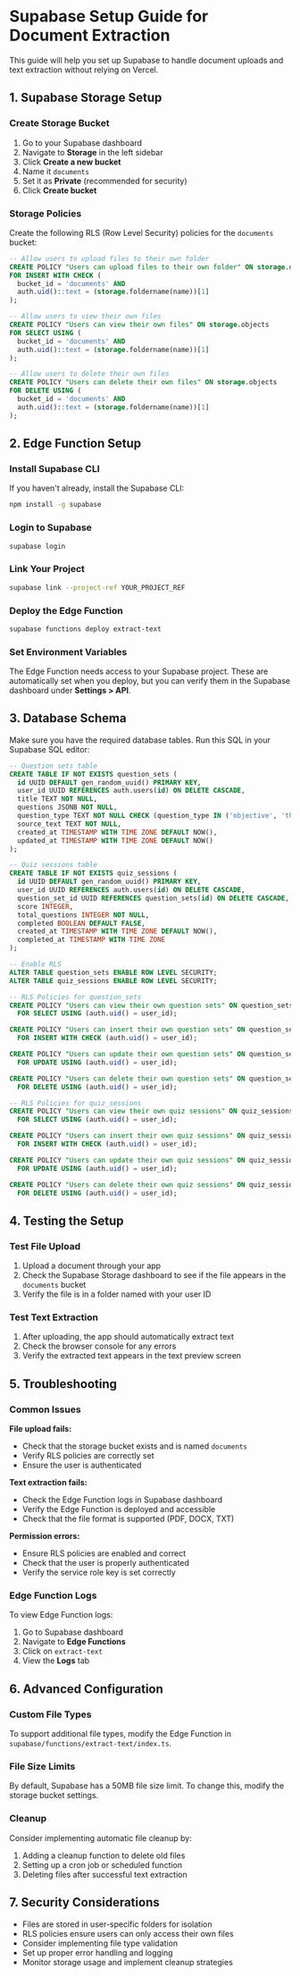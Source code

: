 # Supabase Setup Guide for Document Extraction

This guide will help you set up Supabase to handle document uploads and text extraction without relying on Vercel.

## 1. Supabase Storage Setup

### Create Storage Bucket
1. Go to your Supabase dashboard
2. Navigate to **Storage** in the left sidebar
3. Click **Create a new bucket**
4. Name it `documents`
5. Set it as **Private** (recommended for security)
6. Click **Create bucket**

### Storage Policies
Create the following RLS (Row Level Security) policies for the `documents` bucket:

```sql
-- Allow users to upload files to their own folder
CREATE POLICY "Users can upload files to their own folder" ON storage.objects
FOR INSERT WITH CHECK (
  bucket_id = 'documents' AND 
  auth.uid()::text = (storage.foldername(name))[1]
);

-- Allow users to view their own files
CREATE POLICY "Users can view their own files" ON storage.objects
FOR SELECT USING (
  bucket_id = 'documents' AND 
  auth.uid()::text = (storage.foldername(name))[1]
);

-- Allow users to delete their own files
CREATE POLICY "Users can delete their own files" ON storage.objects
FOR DELETE USING (
  bucket_id = 'documents' AND 
  auth.uid()::text = (storage.foldername(name))[1]
);
```

## 2. Edge Function Setup

### Install Supabase CLI
If you haven't already, install the Supabase CLI:

```bash
npm install -g supabase
```

### Login to Supabase
```bash
supabase login
```

### Link Your Project
```bash
supabase link --project-ref YOUR_PROJECT_REF
```

### Deploy the Edge Function
```bash
supabase functions deploy extract-text
```

### Set Environment Variables
The Edge Function needs access to your Supabase project. These are automatically set when you deploy, but you can verify them in the Supabase dashboard under **Settings > API**.

## 3. Database Schema

Make sure you have the required database tables. Run this SQL in your Supabase SQL editor:

```sql
-- Question sets table
CREATE TABLE IF NOT EXISTS question_sets (
  id UUID DEFAULT gen_random_uuid() PRIMARY KEY,
  user_id UUID REFERENCES auth.users(id) ON DELETE CASCADE,
  title TEXT NOT NULL,
  questions JSONB NOT NULL,
  question_type TEXT NOT NULL CHECK (question_type IN ('objective', 'theory')),
  source_text TEXT NOT NULL,
  created_at TIMESTAMP WITH TIME ZONE DEFAULT NOW(),
  updated_at TIMESTAMP WITH TIME ZONE DEFAULT NOW()
);

-- Quiz sessions table
CREATE TABLE IF NOT EXISTS quiz_sessions (
  id UUID DEFAULT gen_random_uuid() PRIMARY KEY,
  user_id UUID REFERENCES auth.users(id) ON DELETE CASCADE,
  question_set_id UUID REFERENCES question_sets(id) ON DELETE CASCADE,
  score INTEGER,
  total_questions INTEGER NOT NULL,
  completed BOOLEAN DEFAULT FALSE,
  created_at TIMESTAMP WITH TIME ZONE DEFAULT NOW(),
  completed_at TIMESTAMP WITH TIME ZONE
);

-- Enable RLS
ALTER TABLE question_sets ENABLE ROW LEVEL SECURITY;
ALTER TABLE quiz_sessions ENABLE ROW LEVEL SECURITY;

-- RLS Policies for question_sets
CREATE POLICY "Users can view their own question sets" ON question_sets
  FOR SELECT USING (auth.uid() = user_id);

CREATE POLICY "Users can insert their own question sets" ON question_sets
  FOR INSERT WITH CHECK (auth.uid() = user_id);

CREATE POLICY "Users can update their own question sets" ON question_sets
  FOR UPDATE USING (auth.uid() = user_id);

CREATE POLICY "Users can delete their own question sets" ON question_sets
  FOR DELETE USING (auth.uid() = user_id);

-- RLS Policies for quiz_sessions
CREATE POLICY "Users can view their own quiz sessions" ON quiz_sessions
  FOR SELECT USING (auth.uid() = user_id);

CREATE POLICY "Users can insert their own quiz sessions" ON quiz_sessions
  FOR INSERT WITH CHECK (auth.uid() = user_id);

CREATE POLICY "Users can update their own quiz sessions" ON quiz_sessions
  FOR UPDATE USING (auth.uid() = user_id);

CREATE POLICY "Users can delete their own quiz sessions" ON quiz_sessions
  FOR DELETE USING (auth.uid() = user_id);
```

## 4. Testing the Setup

### Test File Upload
1. Upload a document through your app
2. Check the Supabase Storage dashboard to see if the file appears in the `documents` bucket
3. Verify the file is in a folder named with your user ID

### Test Text Extraction
1. After uploading, the app should automatically extract text
2. Check the browser console for any errors
3. Verify the extracted text appears in the text preview screen

## 5. Troubleshooting

### Common Issues

**File upload fails:**
- Check that the storage bucket exists and is named `documents`
- Verify RLS policies are correctly set
- Ensure the user is authenticated

**Text extraction fails:**
- Check the Edge Function logs in Supabase dashboard
- Verify the Edge Function is deployed and accessible
- Check that the file format is supported (PDF, DOCX, TXT)

**Permission errors:**
- Ensure RLS policies are enabled and correct
- Check that the user is properly authenticated
- Verify the service role key is set correctly

### Edge Function Logs
To view Edge Function logs:
1. Go to Supabase dashboard
2. Navigate to **Edge Functions**
3. Click on `extract-text`
4. View the **Logs** tab

## 6. Advanced Configuration

### Custom File Types
To support additional file types, modify the Edge Function in `supabase/functions/extract-text/index.ts`.

### File Size Limits
By default, Supabase has a 50MB file size limit. To change this, modify the storage bucket settings.

### Cleanup
Consider implementing automatic file cleanup by:
1. Adding a cleanup function to delete old files
2. Setting up a cron job or scheduled function
3. Deleting files after successful text extraction

## 7. Security Considerations

- Files are stored in user-specific folders for isolation
- RLS policies ensure users can only access their own files
- Consider implementing file type validation
- Set up proper error handling and logging
- Monitor storage usage and implement cleanup strategies 